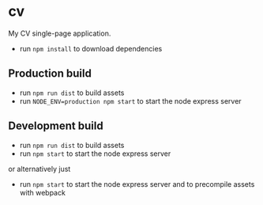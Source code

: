 # cv
My CV single-page application.

- run `npm install` to download dependencies

## Production build
- run `npm run dist` to build assets
- run `NODE_ENV=production npm start` to start the node express server

## Development build
- run `npm run dist` to build assets
- run `npm start` to start the node express server

or alternatively just
- run `npm start` to start the node express server and to precompile assets with webpack

